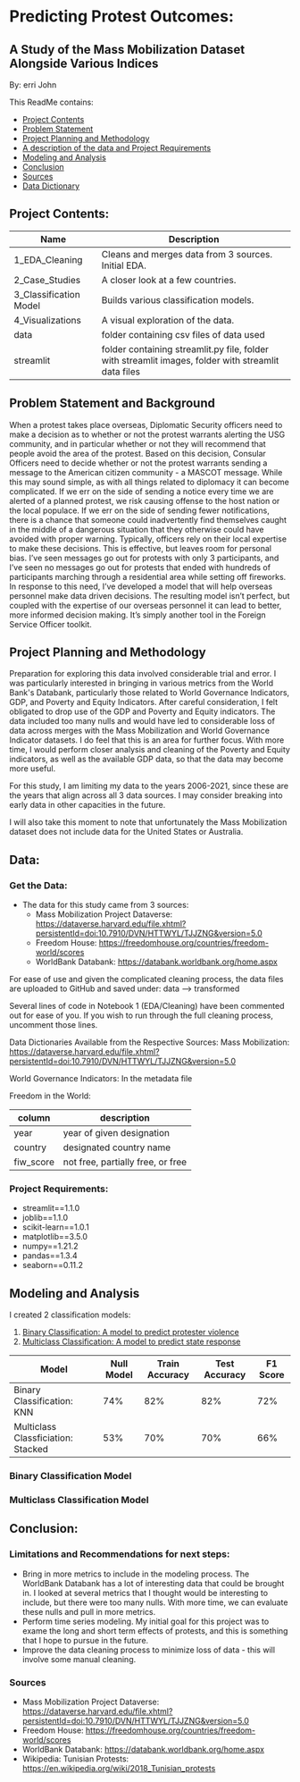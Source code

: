 
# Predicting Protest Outcomes:
## A Study of the Mass Mobilization Dataset Alongside Various Indices

By: erri John


This ReadMe contains:

* [Project Contents](#contents)
* [Problem Statement](#problemstatement)
* [Project Planning and Methodology](#planning)
* [A description of the data and Project Requirements](#data)
* [Modeling and Analysis](#model)
* [Conclusion](#conclusion)
* [Sources](#sources)
* [Data Dictionary](#dict)


## <a name="contents"></a>Project Contents:

|Name|Description|
|---|---|
|1_EDA_Cleaning|Cleans and merges data from 3 sources. Initial EDA.|
|2_Case_Studies|A closer look at a few countries.|
|3_Classification Model|Builds various classification models.|
|4_Visualizations|A visual exploration of the data.|
|data|folder containing csv files of data used|
|streamlit|folder containing streamlit.py file, folder with streamlit images, folder with streamlit data files|

## <a name="problemstatement"></a>Problem Statement and Background

When a protest takes place overseas, Diplomatic Security officers need to make a decision as to whether or not the protest warrants alerting the USG community, and in particular whether or not they will recommend that people avoid the area of the protest. Based on this decision, Consular Officers need to decide whether or not the protest warrants sending a message to the American citizen community - a MASCOT message. While this may sound simple, as with all things related to diplomacy it can become complicated. If we err on the side of sending a notice every time we are alerted of a planned protest, we risk causing offense to the host nation or the local populace. If we err on the side of sending fewer notifications, there is a chance that someone could inadvertently find themselves caught in the middle of a dangerous situation that they otherwise could have avoided with proper warning. Typically, officers rely on their local expertise to make these decisions. This is effective, but leaves room for personal bias. I’ve seen messages go out for protests with only 3 participants, and I’ve seen no messages go out for protests that ended with hundreds of participants marching through a residential area while setting off fireworks. In response to this need, I’ve developed a model that will help overseas personnel make data driven decisions. The resulting model isn’t perfect, but coupled with the expertise of our overseas personnel it can lead to better, more informed decision making. It’s simply another tool in the Foreign Service Officer toolkit.


## <a name="planning"></a>Project Planning and Methodology

Preparation for exploring this data involved considerable trial and error. I was particularly interested in bringing in various metrics from the World Bank's Databank, particularly those related to World Governance Indicators, GDP, and Poverty and Equity Indicators. After careful consideration, I felt obligated to drop use of the GDP and Poverty and Equity indicators. The data included too many nulls and would have led to considerable loss of data across merges with the Mass Mobilization and World Governance Indicator datasets. I do feel that this is an area for further focus. With more time, I would perform closer analysis and cleaning of the Poverty and Equity indicators, as well as the available GDP data, so that the data may become more useful.

For this study, I am limiting my data to the years 2006-2021, since these are the years that align across all 3 data sources. I may consider breaking into early data in other capacities in the future.

I will also take this moment to note that unfortunately the Mass Mobilization dataset does not include data for the United States or Australia.

## <a name="data"></a>Data:

### Get the Data:
* The data for this study came from 3 sources:
  * Mass Mobilization Project Dataverse: https://dataverse.harvard.edu/file.xhtml?persistentId=doi:10.7910/DVN/HTTWYL/TJJZNG&version=5.0
  * Freedom House: https://freedomhouse.org/countries/freedom-world/scores
  * WorldBank Databank: https://databank.worldbank.org/home.aspx

For ease of use and given the complicated cleaning process, the data files are uploaded to GitHub and saved under:
 data --> transformed

 Several lines of code in Notebook 1 (EDA/Cleaning) have been commented out for ease of you.  If you wish to run through the full cleaning process, uncomment those lines.

Data Dictionaries Available from the Respective Sources:
Mass Mobilization: https://dataverse.harvard.edu/file.xhtml?persistentId=doi:10.7910/DVN/HTTWYL/TJJZNG&version=5.0

World Governance Indicators: In the metadata file

Freedom in the World:

|column|description|
|---|---|
|year|year of given designation|
|country|designated country name|
|fiw_score|not free, partially free, or free|


### Project Requirements:   
* streamlit==1.1.0
* joblib==1.1.0
* scikit-learn==1.0.1
* matplotlib==3.5.0
* numpy==1.21.2
* pandas==1.3.4
* seaborn==0.11.2


## <a name="model"></a>Modeling and Analysis
I created 2 classification models:
1. [Binary Classification: A model to predict protester violence](#binary)
2. [Multiclass Classification: A model to predict state response](#multi)

|Model|Null Model|Train Accuracy|Test Accuracy|F1 Score|
|---|---|---|---|---|
|Binary Classification: KNN|74%|82%|82%|72%|
|Multiclass Classficiation: Stacked|53%|70%|70%|66%

### <a name="binary"></a>  Binary Classification Model



### <a name="multi"></a> Multiclass Classification Model



## <a name="conclusion"></a>Conclusion:
### Limitations and Recommendations for next steps:
* Bring in more metrics to include in the modeling process. The WorldBank Databank has a lot of interesting data that could be brought in. I looked at several metrics that I thought would be interesting to include, but there were too many nulls. With more time, we can evaluate these nulls and pull in more metrics.
* Perform time series modeling. My initial goal for this project was to exame the long and short term effects of protests, and this is something that I hope to pursue in the future.
* Improve the data cleaning process to minimize loss of data - this will involve some manual cleaning.




### <a name="sources"></a>Sources

* Mass Mobilization Project Dataverse: https://dataverse.harvard.edu/file.xhtml?persistentId=doi:10.7910/DVN/HTTWYL/TJJZNG&version=5.0
* Freedom House: https://freedomhouse.org/countries/freedom-world/scores
* WorldBank Databank: https://databank.worldbank.org/home.aspx
* Wikipedia: Tunisian Protests: https://en.wikipedia.org/wiki/2018_Tunisian_protests
